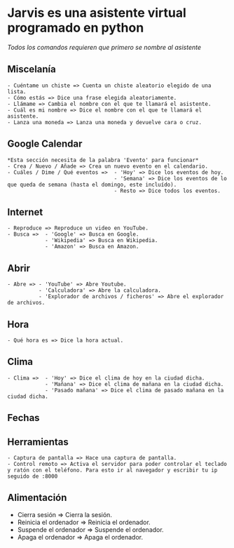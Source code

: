 # Jarvis es una asistente virtual programado en python
*Todos los comandos requieren que primero se nombre al asistente*
  ## Miscelanía
    - Cuéntame un chiste => Cuenta un chiste aleatorio elegido de una lista.
    - Cómo estás => Dice una frase elegida aleatoriamente.
    - Llámame => Cambia el nombre con el que te llamará el asistente.
    - Cuál es mi nombre => Dice el nombre con el que te llamará el asistente.
    - Lanza una moneda => Lanza una moneda y devuelve cara o cruz.
  ## Google Calendar
    *Esta sección necesita de la palabra 'Evento' para funcionar*
    - Crea / Nuevo / Añade => Crea un nuevo evento en el calendario.
    - Cuáles / Dime / Qué eventos =>  - 'Hoy' => Dice los eventos de hoy.
                                      - 'Semana' => Dice los eventos de lo que queda de semana (hasta el domingo, este incluído).
                                      - Resto => Dice todos los eventos.
  ## Internet
    - Reproduce => Reproduce un video en YouTube.
    - Busca =>  - 'Google' => Busca en Google.
                - 'Wikipedia' => Busca en Wikipedia.
                - 'Amazon' => Busca en Amazon.
  ## Abrir
    - Abre => - 'YouTube' => Abre Youtube.
              - 'Calculadora' => Abre la calculadora.
              - 'Explorador de archivos / ficheros' => Abre el explorador de archivos.
  ## Hora
    - Qué hora es => Dice la hora actual.
  ## Clima
    - Clima =>  - 'Hoy' => Dice el clima de hoy en la ciudad dicha.
                - 'Mañana' => Dice el clima de mañana en la ciudad dicha.
                - 'Pasado mañana' => Dice el clima de pasado mañana en la ciudad dicha.
  ## Fechas

  ## Herramientas
    - Captura de pantalla => Hace una captura de pantalla.
    - Control remoto => Activa el servidor para poder controlar el teclado y ratón con el teléfono. Para esto ir al navegador y escribir tu ip seguido de :8000
  ## Alimentación
   - Cierra sesión => Cierra la sesión.
   - Reinicia el ordenador => Reinicia el ordenador.
   - Suspende el ordenador => Suspende el ordenador.
   - Apaga el ordenador => Apaga el ordenador.
